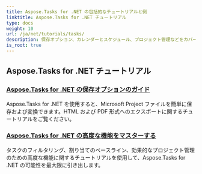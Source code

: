 ```yaml
---
title: Aspose.Tasks for .NET の包括的なチュートリアルと例
linktitle: Aspose.Tasks for .NET チュートリアル
type: docs
weight: 10
url: /ja/net/tutorials/tasks/
description: 保存オプション、カレンダーとスケジュール、プロジェクト管理などをカバーする Aspose.Tasks for .NET チュートリアルをご覧ください。プロジェクト管理スキルを高めましょう。
is_root: true
---
```


## Aspose.Tasks for .NET チュートリアル
### [Aspose.Tasks for .NET の保存オプションのガイド](./guide-to-saving-options/)
Aspose.Tasks for .NET を使用すると、Microsoft Project ファイルを簡単に保存および変換できます。HTML および PDF 形式へのエクスポートに関するチュートリアルをご覧ください。
### [Aspose.Tasks for .NET の高度な機能をマスターする](./master-advanced-features/)
タスクのフィルタリング、割り当てのベースライン、効果的なプロジェクト管理のための高度な機能に関するチュートリアルを使用して、Aspose.Tasks for .NET の可能性を最大限に引き出します。